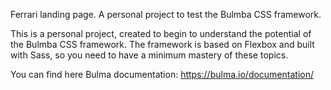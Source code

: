 Ferrari landing page.
A personal project to test the Bulmba CSS framework.

This is a personal project, created to begin to understand the potential of the Bulmba CSS framework.
The framework is based on Flexbox and built with Sass, so you need to have a minimum mastery of these topics.

You can find here Bulma documentation: https://bulma.io/documentation/
